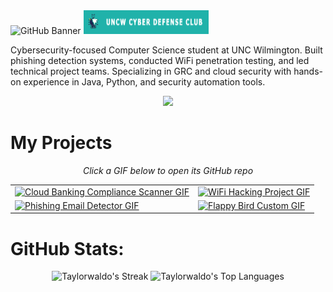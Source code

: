 <img src="banner-animation.gif" alt="GitHub Banner" />

<a href="https://github.com/Taylorwaldo/uncw-cyber-readme-badge">
  <img width="200" height="38" alt="UNCW Cyber Defense Club" src="https://raw.githubusercontent.com/Taylorwaldo/uncw-cyber-readme-badge/main/assets/UNCW-Cyber-defense-badge-(2).png" />
</a>


Cybersecurity-focused Computer Science student at UNC Wilmington. Built phishing detection systems, conducted WiFi penetration testing, and led technical project teams. Specializing in GRC and cloud security with hands-on experience in Java, Python, and security automation tools.


<!-- [![My Skills](https://skillicons.dev/icons?i=py,bash,kali,git,java)](https://skillicons.dev) -->

<p align="center">
  <a href="https://skillicons.dev">
    <img src="https://skillicons.dev/icons?i=py,bash,kali,git,java,ubuntu" />
  </a>
</p>

<!-- 
[![My Skills](https://skillicons.dev/icons?i=py,bash,postgres,react,aws,github,ai,kali,php,nodejs,ai,nextjs,express)](https://skillicons.dev)

![Alt text](<https://img.shields.io/badge/CompTIA-C8202F.svg?style=for-the-badge&logo=CompTIA&logoColor=white>)
-->

# My Projects

<p align="center"><em>Click a GIF below to open its GitHub repo</em></p>

<table align="center">
  <tr>
    <td>
      <a href="https://github.com/Taylorwaldo/cloud-banking-compliance-scanner">
        <img src="https://github.com/user-attachments/assets/1079225e-ed6c-4400-8e5e-1425ea3f6d20" alt="Cloud Banking Compliance Scanner GIF" width="350" height="175" />
      </a>
    </td>
    <td>
      <a href="https://github.com/Taylorwaldo/WifiHackingProject">
        <img src="https://github.com/user-attachments/assets/0d6aaff9-92cd-4bcd-8585-66be8b1fcf7c" alt="WiFi Hacking Project GIF" width="350" height="175" />
      </a>
    </td>
  </tr>
  <tr>
    <td>
      <a href="https://github.com/Taylorwaldo/PhishingEmailDetector">
        <img src="https://github.com/user-attachments/assets/97e8a7cd-3621-43fb-b2a8-debb6ff58a34" alt="Phishing Email Detector GIF" width="350" height="175" />
      </a>
    </td>
    <td>
      <a href="https://github.com/Taylorwaldo/UNCWflappybird-custom">
        <img src="https://github.com/user-attachments/assets/af4300a2-03c4-4620-ad91-519e2a184470" alt="Flappy Bird Custom GIF" width="350" height="175" />
      </a>
    </td>
  </tr>
</table>



# GitHub Stats:

<div align="center">

![Taylorwaldo's Streak](https://github-readme-streak-stats.herokuapp.com/?user=Taylorwaldo&theme=dark&hide_border=true)
![Taylorwaldo's Top Languages](https://github-readme-stats.vercel.app/api/top-langs/?username=Taylorwaldo&theme=dark&show_icons=true&hide_border=true&layout=compact)

</div>
